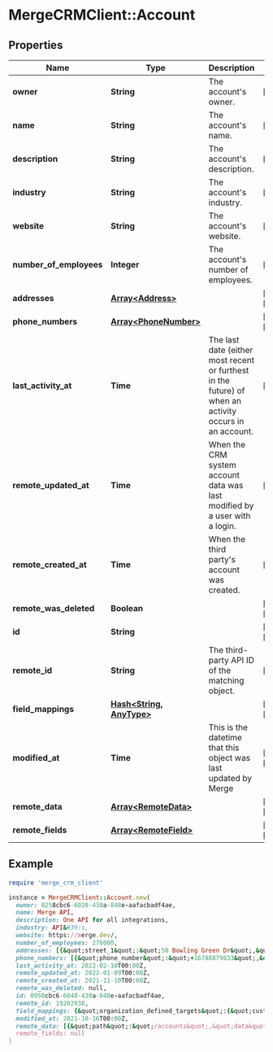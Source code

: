 # MergeCRMClient::Account

## Properties

| Name | Type | Description | Notes |
| ---- | ---- | ----------- | ----- |
| **owner** | **String** | The account&#39;s owner. | [optional] |
| **name** | **String** | The account&#39;s name. | [optional] |
| **description** | **String** | The account&#39;s description. | [optional] |
| **industry** | **String** | The account&#39;s industry. | [optional] |
| **website** | **String** | The account&#39;s website. | [optional] |
| **number_of_employees** | **Integer** | The account&#39;s number of employees. | [optional] |
| **addresses** | [**Array&lt;Address&gt;**](Address.md) |  | [optional][readonly] |
| **phone_numbers** | [**Array&lt;PhoneNumber&gt;**](PhoneNumber.md) |  | [optional][readonly] |
| **last_activity_at** | **Time** | The last date (either most recent or furthest in the future) of when an activity occurs in an account. | [optional] |
| **remote_updated_at** | **Time** | When the CRM system account data was last modified by a user with a login. | [optional] |
| **remote_created_at** | **Time** | When the third party&#39;s account was created. | [optional] |
| **remote_was_deleted** | **Boolean** |  | [optional][readonly] |
| **id** | **String** |  | [optional][readonly] |
| **remote_id** | **String** | The third-party API ID of the matching object. | [optional] |
| **field_mappings** | [**Hash&lt;String, AnyType&gt;**](AnyType.md) |  | [optional][readonly] |
| **modified_at** | **Time** | This is the datetime that this object was last updated by Merge | [optional][readonly] |
| **remote_data** | [**Array&lt;RemoteData&gt;**](RemoteData.md) |  | [optional][readonly] |
| **remote_fields** | [**Array&lt;RemoteField&gt;**](RemoteField.md) |  | [optional][readonly] |

## Example

```ruby
require 'merge_crm_client'

instance = MergeCRMClient::Account.new(
  owner: 0258cbc6-6020-430a-848e-aafacbadf4ae,
  name: Merge API,
  description: One API for all integrations,
  industry: API&#39;s,
  website: https://merge.dev/,
  number_of_employees: 276000,
  addresses: [{&quot;street_1&quot;:&quot;50 Bowling Green Dr&quot;,&quot;street_2&quot;:&quot;Golden Gate Park&quot;,&quot;city&quot;:&quot;San Francisco&quot;,&quot;state&quot;:&quot;CA&quot;,&quot;postal_code&quot;:&quot;94122&quot;,&quot;country&quot;:&quot;USA&quot;,&quot;address_type&quot;:&quot;Shipping&quot;}],
  phone_numbers: [{&quot;phone_number&quot;:&quot;+16788879833&quot;,&quot;phone_number_type&quot;:&quot;Mobile&quot;}],
  last_activity_at: 2022-02-10T00:00Z,
  remote_updated_at: 2022-01-09T00:00Z,
  remote_created_at: 2021-11-10T00:00Z,
  remote_was_deleted: null,
  id: 0958cbc6-6040-430a-848e-aafacbadf4ae,
  remote_id: 19202938,
  field_mappings: {&quot;organization_defined_targets&quot;:{&quot;custom_key&quot;:&quot;custom_value&quot;},&quot;linked_account_defined_targets&quot;:{&quot;custom_key&quot;:&quot;custom_value&quot;}},
  modified_at: 2021-10-16T00:00Z,
  remote_data: [{&quot;path&quot;:&quot;/accounts&quot;,&quot;data&quot;:[&quot;Varies by platform&quot;]}],
  remote_fields: null
)
```

